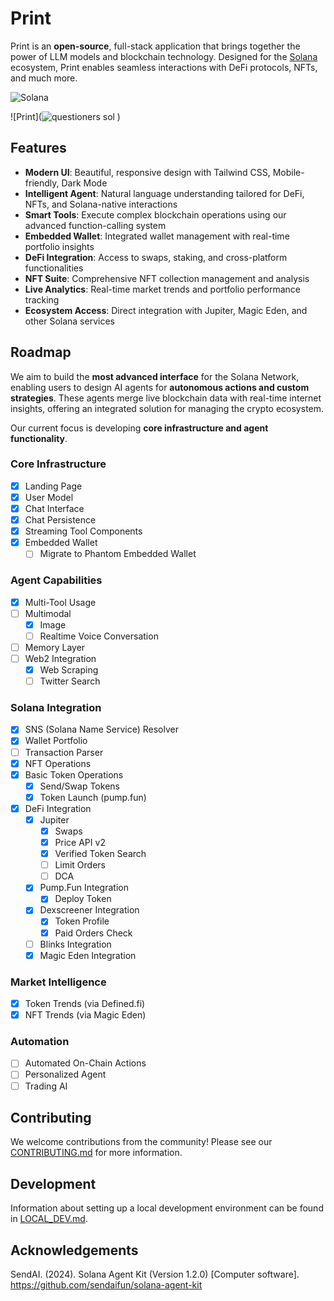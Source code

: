 # Print


Print is an **open-source**, full-stack application that brings together the power of LLM models and blockchain technology. Designed for the [Solana](https://solana.com/) ecosystem, Print enables seamless interactions with DeFi protocols, NFTs, and much more.


![Solana](https://img.shields.io/badge/Solana-14F195?style=flat-square&logo=solana&logoColor=white&color=black)

![Print](![questioners sol](https://github.com/user-attachments/assets/3b5d5127-703a-4de6-864c-1d0c8506de68)
)




## Features

- **Modern UI**: Beautiful, responsive design with Tailwind CSS, Mobile-friendly, Dark Mode
- **Intelligent Agent**: Natural language understanding tailored for DeFi, NFTs, and Solana-native interactions
- **Smart Tools**: Execute complex blockchain operations using our advanced function-calling system
- **Embedded Wallet**: Integrated wallet management with real-time portfolio insights
- **DeFi Integration**: Access to swaps, staking, and cross-platform functionalities
- **NFT Suite**: Comprehensive NFT collection management and analysis
- **Live Analytics**: Real-time market trends and portfolio performance tracking
- **Ecosystem Access**: Direct integration with Jupiter, Magic Eden, and other Solana services

## Roadmap

We aim to build the **most advanced interface** for the Solana Network, enabling users to design AI agents for **autonomous actions and custom strategies**. These agents merge live blockchain data with real-time internet insights, offering an integrated solution for managing the crypto ecosystem.

Our current focus is developing **core infrastructure and agent functionality**.

### Core Infrastructure

- [x] Landing Page
- [x] User Model
- [x] Chat Interface
- [x] Chat Persistence
- [x] Streaming Tool Components
- [x] Embedded Wallet
  - [ ] Migrate to Phantom Embedded Wallet

### Agent Capabilities

- [x] Multi-Tool Usage
- [ ] Multimodal
  - [x] Image
  - [ ] Realtime Voice Conversation
- [ ] Memory Layer
- [ ] Web2 Integration
  - [x] Web Scraping
  - [ ] Twitter Search

### Solana Integration

- [x] SNS (Solana Name Service) Resolver
- [x] Wallet Portfolio
- [ ] Transaction Parser
- [x] NFT Operations
- [x] Basic Token Operations
  - [x] Send/Swap Tokens
  - [x] Token Launch (pump.fun)
- [x] DeFi Integration
  - [x] Jupiter
    - [x] Swaps
    - [x] Price API v2
    - [x] Verified Token Search
    - [ ] Limit Orders
    - [ ] DCA
  - [x] Pump.Fun Integration
    - [x] Deploy Token
  - [x] Dexscreener Integration
    - [x] Token Profile
    - [x] Paid Orders Check
  - [ ] Blinks Integration
  - [x] Magic Eden Integration

### Market Intelligence

- [x] Token Trends (via Defined.fi)
- [x] NFT Trends (via Magic Eden)

### Automation

- [ ] Automated On-Chain Actions
- [ ] Personalized Agent
- [ ] Trading AI

## Contributing

We welcome contributions from the community! Please see our [CONTRIBUTING.md](CONTRIBUTING.md) for more information.

## Development

Information about setting up a local development environment can be found in [LOCAL_DEV.md](LOCAL_DEV.md).

## Acknowledgements

SendAI. (2024). Solana Agent Kit (Version 1.2.0) [Computer software]. https://github.com/sendaifun/solana-agent-kit
